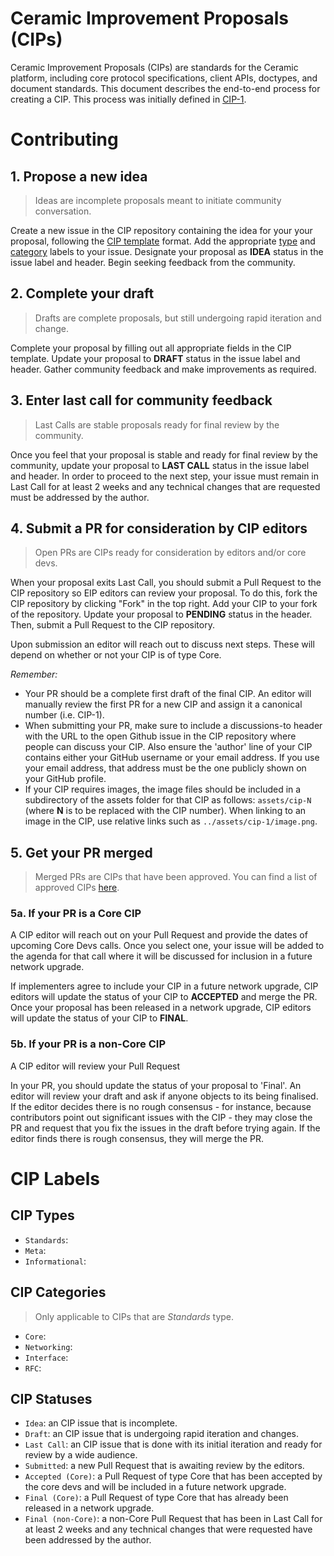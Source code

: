 # Ceramic Improvement Proposals (CIPs)

Ceramic Improvement Proposals (CIPs) are standards for the Ceramic platform, including core protocol specifications, client APIs, doctypes, and document standards. This document describes the end-to-end process for creating a CIP. This process was initially defined in [CIP-1]().

# Contributing

## 1. Propose a new idea

> Ideas are incomplete proposals meant to initiate community conversation.

Create a new issue in the CIP repository containing the idea for your your proposal, following the [CIP template](https://github.com/ceramicnetwork/CIP/blob/master/.github/ISSUE_TEMPLATE/cip-template.md) format. Add the appropriate [type](#cip-types) and [category](#cip-categories) labels to your issue. Designate your proposal as **IDEA** status in the issue label and header. Begin seeking feedback from the community.

## 2. Complete your draft

> Drafts are complete proposals, but still undergoing rapid iteration and change.

Complete your proposal by filling out all appropriate fields in the CIP template. Update your proposal to **DRAFT** status in the issue label and header. Gather community feedback and make improvements as required.

## 3. Enter last call for community feedback

> Last Calls are stable proposals ready for final review by the community.

Once you feel that your proposal is stable and ready for final review by the community, update your proposal to **LAST CALL** status in the issue label and header. In order to proceed to the next step, your issue must remain in Last Call for at least 2 weeks and any technical changes that are requested must be addressed by the author.

## 4. Submit a PR for consideration by CIP editors

> Open PRs are CIPs ready for consideration by editors and/or core devs.

When your proposal exits Last Call, you should submit a Pull Request to the CIP repository so EIP editors can review your proposal. To do this, fork the CIP repository by clicking "Fork" in the top right. Add your CIP to your fork of the repository.
Update your proposal to **PENDING** status in the header. Then, submit a Pull Request to the CIP repository.

Upon submission an editor will reach out to discuss next steps. These will depend on whether or not your CIP is of type Core.

*Remember:*

- Your PR should be a complete first draft of the final CIP. An editor will manually review the first PR for a new CIP and assign it a canonical number (i.e. CIP-1). 
- When submitting your PR, make sure to include a discussions-to header with the URL to the open Github issue in the CIP repository where people can discuss your CIP. Also ensure the 'author' line of your CIP contains either your GitHub username or your email address. If you use your email address, that address must be the one publicly shown on your GitHub profile.
- If your CIP requires images, the image files should be included in a subdirectory of the assets folder for that CIP as follows: `assets/cip-N` (where **N** is to be replaced with the CIP number). When linking to an image in the CIP, use relative links such as `../assets/cip-1/image.png`.

## 5. Get your PR merged

> Merged PRs are CIPs that have been approved. You can find a list of approved CIPs [here](https://github.com/ceramicnetwork/CIP/tree/master/CIPs).

### 5a. If your PR is a Core CIP

A CIP editor will reach out on your Pull Request and provide the dates of upcoming Core Devs calls. Once you select one, your issue will be added to the agenda for that call where it will be discussed for inclusion in a future network upgrade. 

If implementers agree to include your CIP in a future network upgrade, CIP editors will update the status of your CIP to **ACCEPTED** and merge the PR. Once your proposal has been released in a network upgrade, CIP editors will update the status of your CIP to **FINAL**.

### 5b. If your PR is a non-Core CIP

A CIP editor will review your Pull Request

In your PR, you should update the status of your proposal to 'Final'. An editor will review your draft and ask if anyone objects to its being finalised. If the editor decides there is no rough consensus - for instance, because contributors point out significant issues with the CIP - they may close the PR and request that you fix the issues in the draft before trying again. If the editor finds there is rough consensus, they will merge the PR.

# CIP Labels

## CIP Types

- `Standards`:
- `Meta`:
- `Informational`:

## CIP Categories

> Only applicable to CIPs that are *Standards* type.

- `Core`:
- `Networking`:
- `Interface`:
- `RFC`:

## CIP Statuses

- `Idea`: an CIP issue that is incomplete.
- `Draft`: an CIP issue that is undergoing rapid iteration and changes.
- `Last Call`: an CIP issue that is done with its initial iteration and ready for review by a wide audience.
- `Submitted`: a new Pull Request that is awaiting review by the editors.
- `Accepted (Core)`: a Pull Request of type Core that has been accepted by the core devs and will be included in a future network upgrade.
- `Final (Core)`: a Pull Request of type Core that has already been released in a network upgrade.
- `Final (non-Core)`: a non-Core Pull Request that has been in Last Call for at least 2 weeks and any technical changes that were requested have been addressed by the author.

